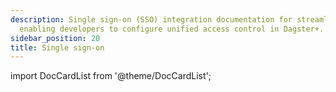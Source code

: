 ```yaml
---
description: Single sign-on (SSO) integration documentation for streamlined user authentication,
  enabling developers to configure unified access control in Dagster+.
sidebar_position: 20
title: Single sign-on
---
```

import DocCardList from '@theme/DocCardList';

<DocCardList />
